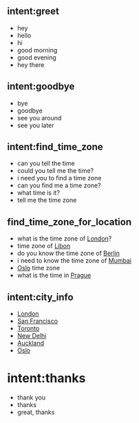 ## intent:greet
- hey
- hello
- hi
- good morning
- good evening
- hey there

## intent:goodbye
- bye
- goodbye
- see you around
- see you later

## intent:find_time_zone
- can you tell the time
- could you tell me the time?
- i need you to find a time zone
- can you find me a time zone?
- what time is it?
- tell me the time zone

## find_time_zone_for_location
- what is the time zone of [London](city)?
- time zone of [Libon](city)
- do you know the time zone of [Berlin](city)
- i need to know the time zone of [Mumbai](city)
- [Oslo](city) time zone
- what is the time in [Prague](city)

## intent:city_info
- [London](city)
- [San Francisco](city)
- [Toronto](city)
- [New Delhi](city)
- [Auckland](city)
- [Oslo](city)

# intent:thanks
- thank you
- thanks
- great, thanks
